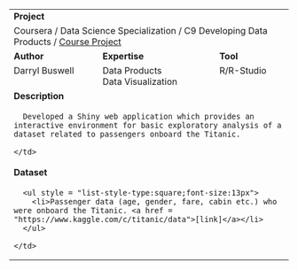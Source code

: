 <table style="width:100%">
  <tr></tr>
  <tr>
    <td colspan = "3"><b>Project</b></td>
  </tr>
  <tr>
    <td colspan = "3">Coursera / Data Science Specialization / C9 Developing Data Products / <a href = "https://github.com/buswedg/Coursera/tree/master/Data%20Science%20Specialization/C9%20Developing%20Data%20Products/Course%20Project">Course Project</a></td>
  </tr>
  <tr>
    <td><b>Author</b></td>
    <td><b>Expertise</b></td>
    <td><b>Tool</b></td>
  </tr>
  <tr>
    <td style="vertical-align:top">Darryl Buswell</td>
    <td style="vertical-align:top">Data Products<br>Data Visualization</td>
    <td style="vertical-align:top">R/R-Studio</td>
  </tr>
  <tr>
    <td colspan = "3"><b>Description</b></td>
  </tr>
  <tr>
    <td colspan = "3">

      Developed a Shiny web application which provides an interactive environment for basic exploratory analysis of a dataset related to passengers onboard the Titanic. 

    </td>
  </tr>
  <tr>
    <td colspan = "3"><b>Dataset</b></td>
  </tr>
  <tr>
    <td colspan = "3">

      <ul style = "list-style-type:square;font-size:13px">
        <li>Passenger data (age, gender, fare, cabin etc.) who were onboard the Titanic. <a href = "https://www.kaggle.com/c/titanic/data">[link]</a></li>
      </ul>

    </td>
  </tr>
</table>